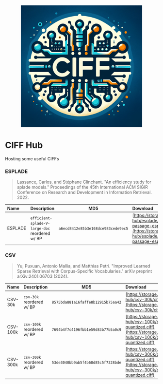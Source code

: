 <p align="center"><img src="logo.webp" width="400px"></p>

# CIFF Hub
Hosting some useful CIFFs 

### ESPLADE

> Lassance, Carlos, and Stéphane Clinchant. "An efficiency study for splade models." Proceedings of the 45th International ACM SIGIR Conference on Research and Development in Information Retrieval. 2022.

| Name | Description | MD5 | Download |
|:-----------|:--------------|-----|:---------|
| ESPLADE   | `efficient-splade-V-large-doc` reordered w/ BP  | `a6ecd8412e85b3e168dce983cede9ec5` | [https://storage.googleapis.com/ciff-hub/esplade/ciff/bp-msmarco-passage-esplade-quantized.ciff](https://storage.googleapis.com/ciff-hub/esplade/ciff/bp-msmarco-passage-esplade-quantized.ciff)|

### CSV

> Yu, Puxuan, Antonio Mallia, and Matthias Petri. "Improved Learned Sparse Retrieval with Corpus-Specific Vocabularies." arXiv preprint arXiv:2401.06703 (2024).

| Name | Description | MD5 | Download |
|:-----------|:--------------|-----|:---------|
| CSV-30k   | `csv-30k` reordered w/ BP  | `8575bda881a16faffe8b12915b75aa42` | [https://storage.googleapis.com/ciff-hub/csv-30k/ciff/bp-csv-30k.ciff](https://storage.googleapis.com/ciff-hub/csv-30k/ciff/bp-csv-30k.ciff)|
| CSV-100k   | `csv-100k` reordered w/ BP  | `7694b4f7c4196fbb1e59d83b77b5a0c9` | [https://storage.googleapis.com/ciff-hub/csv-100k/ciff/bp-csv-100k-quantized.ciff](https://storage.googleapis.com/ciff-hub/csv-100k/ciff/bp-csv-100k-quantized.ciff)|
| CSV-300k   | `csv-300k` reordered w/ BP  | `53de3040bb9ab5f4b68d85c5f7328bde` | [https://storage.googleapis.com/ciff-hub/csv-300k/ciff/bp-csv-300k-quantized.ciff](https://storage.googleapis.com/ciff-hub/csv-300k/ciff/bp-csv-300k-quantized.ciff)|
